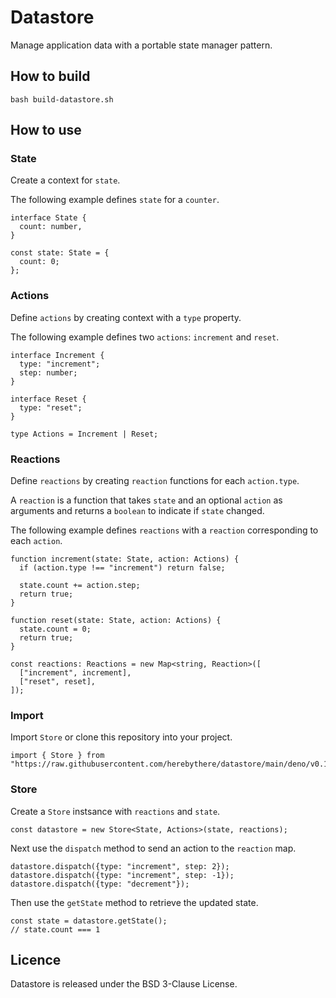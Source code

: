 # Datastore

Manage application data with a portable state manager pattern.

## How to build

```SH
bash build-datastore.sh
```

## How to use

### State

Create a context for `state`.

The following example defines `state` for a `counter`.

```TS
interface State {
  count: number,
}

const state: State = {
  count: 0;
};
```

### Actions

Define `actions` by creating context with a `type` property.

The following example defines two `actions`: `increment` and `reset`.

```TS
interface Increment {
  type: "increment";
  step: number;
}

interface Reset {
  type: "reset";
}

type Actions = Increment | Reset;
```

### Reactions

Define `reactions` by creating `reaction` functions for each `action.type`.

A `reaction` is a function that takes `state` and an optional `action` as
arguments and returns a `boolean` to indicate if `state` changed.

The following example defines `reactions` with a `reaction` corresponding to
each `action`.

```TS
function increment(state: State, action: Actions) {
  if (action.type !== "increment") return false;

  state.count += action.step;
  return true;
}

function reset(state: State, action: Actions) {
  state.count = 0;
  return true;
}

const reactions: Reactions = new Map<string, Reaction>([
  ["increment", increment],
  ["reset", reset],
]);
```

### Import

Import `Store` or clone this repository into your project.

```TS
import { Store } from "https://raw.githubusercontent.com/herebythere/datastore/main/deno/v0.1/mod.ts";
```

### Store

Create a `Store` instsance with `reactions` and `state`.

```TS
const datastore = new Store<State, Actions>(state, reactions);
```

Next use the `dispatch` method to send an action to the `reaction` map.

```TS
datastore.dispatch({type: "increment", step: 2});
datastore.dispatch({type: "increment", step: -1});
datastore.dispatch({type: "decrement"});
```

Then use the `getState` method to retrieve the updated state.

```TS
const state = datastore.getState();
// state.count === 1
```

## Licence

Datastore is released under the BSD 3-Clause License.
